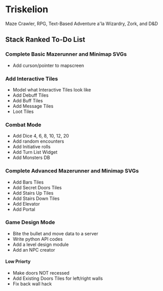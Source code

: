 # Triskelion
Maze Crawler, RPG, Text-Based Adventure a'la Wizardry, Zork, and D&amp;D

## Stack Ranked To-Do List

### Complete Basic Mazerunner and Minimap SVGs
* Add curson/pointer to mapscreen

### Add Interactive Tiles
* Model what Interactive Tiles look like
* Add Debuff Tiles
* Add Buff Tiles
* Add Message Tiles
* Loot Tiles

### Combat Mode
* Add Dice 4, 6, 8, 10, 12, 20
* Add random encounters
* Add Initiative rolls
* Add Turn List Widget
* Add Monsters DB

### Complete Advanced Mazerunner and Minimap SVGs
* Add Bars Tiles
* Add Secret Doors Tiles
* Add Stairs Up Tiles
* Add Stairs Down Tiles
* Add Elevator
* Add Portal

### Game Design Mode
* Bite the bullet and move data to a server
* Write python API codes
* Add a level design module
* Add an NPC creator

#### Low Priorty
* Make doors NOT recessed
* Add Existing Doors Tiles for left/right walls
* Fix back wall hack
